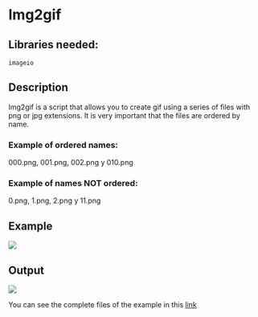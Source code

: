 # Img2gif

## Libraries needed:
```
imageio
```
## Description
Img2gif is a script that allows you to create gif using a series of files with png or jpg extensions. It is very important that the files are ordered by name. 

### Example of ordered names: 
000.png, 001.png, 002.png y 010.png
### Example of names NOT ordered:
0.png, 1.png, 2.png y 11.png

## Example
![](https://github.com/Guillermo-C-A/Img2gig/blob/master/MD%20info/example.gif)
## Output
![](https://github.com/Guillermo-C-A/Img2gig/blob/master/MD%20info/animacion.gif)

You can see the complete files of the example in this [link](https://github.com/Guillermo-C-A/Img2gig/tree/master/Example%20frame) 
